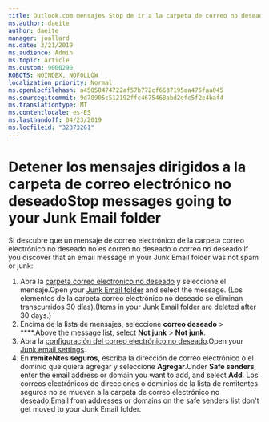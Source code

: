 ```yaml
---
title: Outlook.com mensajes Stop de ir a la carpeta de correo no deseado
ms.author: daeite
author: daeite
manager: joallard
ms.date: 3/21/2019
ms.audience: Admin
ms.topic: article
ms.custom: 9000290
ROBOTS: NOINDEX, NOFOLLOW
localization_priority: Normal
ms.openlocfilehash: a45058474722af57b772cf6637195aa475faa045
ms.sourcegitcommit: 9d78905c512192ffc4675468abd2efc5f2e4baf4
ms.translationtype: MT
ms.contentlocale: es-ES
ms.lasthandoff: 04/23/2019
ms.locfileid: "32373261"
---
```

# <a name="stop-messages-going-to-your-junk-email-folder"></a><span data-ttu-id="c710c-102">Detener los mensajes dirigidos a la carpeta de correo electrónico no deseado</span><span class="sxs-lookup"><span data-stu-id="c710c-102">Stop messages going to your Junk Email folder</span></span>

<span data-ttu-id="c710c-103">Si descubre que un mensaje de correo electrónico de la carpeta correo electrónico no deseado no es correo no deseado o correo no deseado:</span><span class="sxs-lookup"><span data-stu-id="c710c-103">If you discover that an email message in your Junk Email folder was not spam or junk:</span></span>

1. <span data-ttu-id="c710c-104">Abra la [carpeta correo electrónico no deseado](https://outlook.live.com/mail/junkemail) y seleccione el mensaje.</span><span class="sxs-lookup"><span data-stu-id="c710c-104">Open your [Junk Email folder](https://outlook.live.com/mail/junkemail) and select the message.</span></span> <span data-ttu-id="c710c-105">(Los elementos de la carpeta correo electrónico no deseado se eliminan transcurridos 30 días).</span><span class="sxs-lookup"><span data-stu-id="c710c-105">(Items in your Junk Email folder are deleted after 30 days.)</span></span>
1. <span data-ttu-id="c710c-106">Encima de la lista de mensajes, seleccione **correo deseado** > \*\*\*\*.</span><span class="sxs-lookup"><span data-stu-id="c710c-106">Above the message list, select **Not junk** > **Not junk**.</span></span>
1. <span data-ttu-id="c710c-107">Abra la [configuración del correo electrónico no deseado](https://go.microsoft.com/fwlink/?linkid=2035804).</span><span class="sxs-lookup"><span data-stu-id="c710c-107">Open your [Junk email settings](https://go.microsoft.com/fwlink/?linkid=2035804).</span></span>
1. <span data-ttu-id="c710c-108">En **remiteNtes seguros**, escriba la dirección de correo electrónico o el dominio que quiera agregar y seleccione **Agregar**.</span><span class="sxs-lookup"><span data-stu-id="c710c-108">Under **Safe senders**, enter the email address or domain you want to add, and select **Add**.</span></span> <span data-ttu-id="c710c-109">Los correos electrónicos de direcciones o dominios de la lista de remitentes seguros no se mueven a la carpeta de correo electrónico no deseado.</span><span class="sxs-lookup"><span data-stu-id="c710c-109">Email from addresses or domains on the safe senders list don't get moved to your Junk Email folder.</span></span>